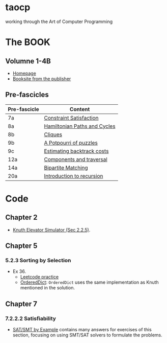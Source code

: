 # taocp
working through the Art of Computer Programming

# The BOOK

## Volumne 1-4B
- [Homepage](https://www-cs-faculty.stanford.edu/~knuth/taocp.html)
- [Booksite from the publisher](https://www.informit.com/store/art-of-computer-programming-volumes-1-4b-boxed-set-9780137935109)

## Pre-fascicles
|Pre-fascicle|Content|
|------------|-------|
|7a | [Constraint Satisfaction](pre-fascicles/fasc7a.pdf) |
|8a | [Hamiltonian Paths and Cycles](pre-fascicles/fasc8a.pdf) |
|8b | [Cliques](pre-fascicles/fasc8b.pdf) |
|9b | [A Potpourri of puzzles](pre-fascicles/fasc9b.pdf) |
|9c | [Estimating backtrack costs](pre-fascicles/fasc9c.pdf) |
|12a| [Components and traversal](pre-fascicles/fasc12a.pdf) |
|14a| [Bipartite Matching](pre-fascicles/fasc14a.pdf) |
|20a| [Introduction to recursion](pre-fascicles/fasc20a.pdf) |

# Code

## Chapter 2
- [Knuth Elevator Simulator (Sec 2.2.5)](https://github.com/Quuxplusone/KnuthElevator/tree/main).

## Chapter 5
### 5.2.3 Sorting by Selection
- Ex 36. 
  - [Leetcode practice](https://leetcode.com/problems/lru-cache/)
  - [OrderedDict](https://docs.python.org/3/library/collections.html#collections.OrderedDict): `OrderedDict` uses the same implementation as Knuth mentioned in the solution.
  
## Chapter 7
### 7.2.2.2 Satisfiability
- [SAT/SMT by Example](https://smt.st) contains many answers for exercises of this section, focusing on using SMT/SAT solvers to formulate the problems.
